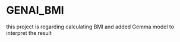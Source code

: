 # GENAI_BMI


this project is regarding calculating BMI and added Gemma model to interpret the result
